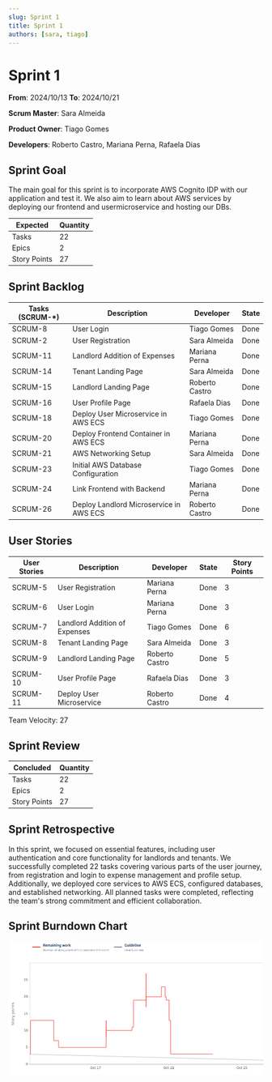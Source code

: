 ```yaml
---
slug: Sprint 1
title: Sprint 1
authors: [sara, tiago]
---
```


# Sprint 1

**From**: 2024/10/13
**To**: 2024/10/21

**Scrum Master**: Sara Almeida

**Product Owner**: Tiago Gomes

**Developers**: Roberto Castro, Mariana Perna, Rafaela Dias

## Sprint Goal

The main goal for this sprint is to incorporate AWS Cognito IDP with our application and test it. We also aim to learn about AWS services by deploying our frontend and usermicroservice and hosting our DBs.

| Expected     | Quantity |
| ------------ | -------- |
| Tasks        | 22       |
| Epics        | 2        |
| Story Points | 27       |

## Sprint Backlog

| Tasks (SCRUM-*) | Description                             | Developer        | State |
| --------------- | --------------------------------------- | -----------------| ----- |
| SCRUM-8         | User Login                              | Tiago Gomes      | Done  |
| SCRUM-2         | User Registration                       | Sara Almeida     | Done  |
| SCRUM-11        | Landlord Addition of Expenses           | Mariana Perna    | Done  |
| SCRUM-14        | Tenant Landing Page                     | Sara Almeida     | Done  |
| SCRUM-15        | Landlord Landing Page                   | Roberto Castro   | Done  |
| SCRUM-16        | User Profile Page                       | Rafaela Dias     | Done  |
| SCRUM-18        | Deploy User Microservice in AWS ECS     | Tiago Gomes      | Done  |
| SCRUM-20        | Deploy Frontend Container in AWS ECS    | Mariana Perna    | Done  |
| SCRUM-21        | AWS Networking Setup                    | Sara Almeida     | Done  |
| SCRUM-23        | Initial AWS Database Configuration      | Tiago Gomes      | Done  |
| SCRUM-24        | Link Frontend with Backend              | Mariana Perna    | Done  |
| SCRUM-26        | Deploy Landlord Microservice in AWS ECS | Roberto Castro   | Done  |

## User Stories

| User Stories    | Description                   | Developer      | State | Story Points |
| --------------- | ----------------------------- | -------------- | ----- | ------------ |
| SCRUM-5         | User Registration             | Mariana Perna  | Done  | 3            |
| SCRUM-6         | User Login                    | Mariana Perna  | Done  | 3            |
| SCRUM-7         | Landlord Addition of Expenses | Tiago Gomes    | Done  | 6            |
| SCRUM-8         | Tenant Landing Page           | Sara Almeida   | Done  | 3            |
| SCRUM-9         | Landlord Landing Page         | Roberto Castro | Done  | 5            |
| SCRUM-10        | User Profile Page             | Rafaela Dias   | Done  | 3            |
| SCRUM-11        | Deploy User Microservice      | Roberto Castro | Done  | 4            |

Team Velocity: 27

## Sprint Review

| Concluded    | Quantity |
| ------------ | -------- |
| Tasks        | 22       |
| Epics        | 2        |
| Story Points | 27       |

## Sprint Retrospective

In this sprint, we focused on essential features, including user authentication and core functionality for landlords and tenants. We successfully completed 22 tasks covering various parts of the user journey, from registration and login to expense management and profile setup. Additionally, we deployed core services to AWS ECS, configured databases, and established networking. All planned tasks were completed, reflecting the team's strong commitment and efficient collaboration.

## Sprint Burndown Chart

![Burndown Chart](../../static/img/burndown_chart_sprint_1.png)
